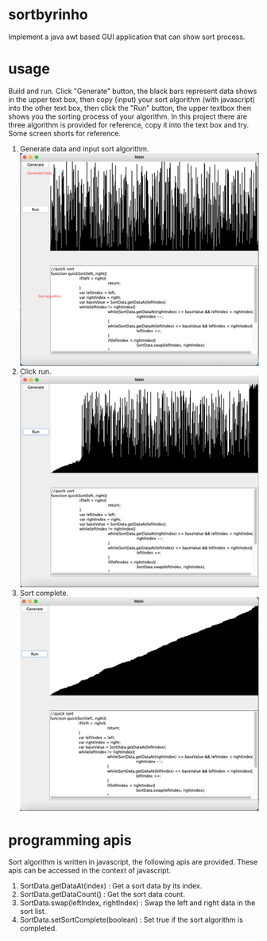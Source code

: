 # sortbyrinho
Implement a java awt based GUI application that can show sort process.

# usage
Build and run. Click "Generate" button, the black bars represent data shows in the upper text box,
then copy (input) your sort algorithm (with javascript) into the other text box, then click the "Run" button,
the upper textbox then shows you the sorting process of your algorithm.
In this project there are three algorithm is provided for reference, copy it into the text box and try.
Some screen shorts for reference.
1. Generate data and input sort algorithm.
![first step](https://github.com/bluezealot/sortbyrinho/blob/main/images/GeneratedData.png?raw=true)
2. Click run.
![second step](https://github.com/bluezealot/sortbyrinho/blob/main/images/Sorting.png?raw=true)
3. Sort complete.
![third step](https://github.com/bluezealot/sortbyrinho/blob/main/images/SortComplete.png?raw=true)

# programming apis
Sort algorithm is written in javascript, the following apis are provided. 
These apis can be accessed in the context of javascript.
1. SortData.getDataAt(index) : Get a sort data by its index.
2. SortData.getDataCount() : Get the sort data count.
3. SortData.swap(leftIndex, rightIndex) : Swap the left and right data in the sort list.
4. SortData.setSortComplete(boolean) : Set true if the sort algorithm is completed.